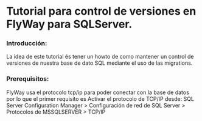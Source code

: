 # Tutorial para control de versiones en FlyWay para SQLServer.

### Introducción:
La idea de este tutorial és tener un howto de como mantener un control de versiones de nuestra base de dato SQL mediante el uso de las migrations.

### Prerequisitos:
FlyWay usa el protocolo tcp/ip para poder conectar con la base de datos por lo que el primer requisito es Activar el protocolo de TCP/IP desde:
    SQL Server Configuration Manager > Configuración de red de SQL Server > Protocolos de MSSQLSERVER > TCP/IP